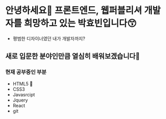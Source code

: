 # 안녕하세요👋 프론트엔드, 웹퍼블리셔 개발자를 희망하고 있는 박효빈입니다😙
* 평범한 디자이너였던 내가 개발자까지?
## 새로 입문한 분야인만큼 열심히 배워보겠습니다💨
### 현재 공부중인 부분
* HTML5 📌
* CSS3
* Javasrcipt
* Jquery
* React
* git
